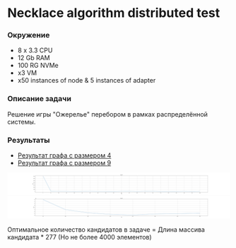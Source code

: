 # Necklace algorithm distributed test 


### Окружение
* 8 x 3.3 CPU
* 12 Gb RAM
* 100 RG NVMe
* x3 VM
* x50 instances of node & 5 instances of adapter 

### Описание задачи
Решение игры "Ожерелье" перебором в рамках распределённой системы.

### Результаты

* [Результат графа с размером 4](./data/text/gl-4.txt)
*  [Результат графа с размером 9](./data/text/gl-9.txt)


![Результат графа с размером 4](./data/graph/graph_4.png)
![Результат графа с размером 9](./data/graph/graph_9.png)

Оптимальное количество кандидатов в задаче = Длина массива кандидата * 277 (Но не более 4000 элементов)
